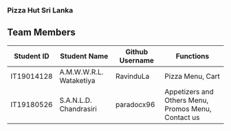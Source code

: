 
### Pizza Hut Sri Lanka

## Team Members

| Student ID | Student Name            | Github Username       | Functions                                           |
|------------|-------------------------|-----------------------|-----------------------------------------------------|
| IT19014128 | A.M.W.W.R.L. Wataketiya | RavinduLa             | Pizza Menu, Cart                                    |
| IT19180526 | S.A.N.L.D. Chandrasiri  | paradocx96            | Appetizers and Others Menu, Promos Menu, Contact us |  

<!-- 
| IT19240848 | H.G. Malwatta           | DeclanChirush         | User Login & Signup, User Profile                   |
| IT19057248 | G.L.I.R. Liyanage       | ishinir               | Store Locator, Coupon Codes                         |  
 -->
